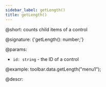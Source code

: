 ```yaml
---
sidebar_label: getLength()
title: getLength()
---          
```


@short: counts child items of a control

@signature: {'getLength(): number;'}

@params:
- `id: string` - the ID of a control

@example:
toolbar.data.getLength("menu1");

@descr:

